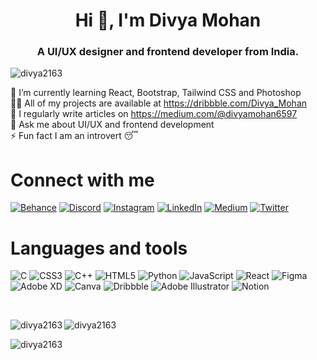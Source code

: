 <h1 align="center">Hi 👋, I'm Divya Mohan</h1>
<h3 align="center">A UI/UX designer and frontend developer from India.</h3>

<p align="left"> <img src="https://komarev.com/ghpvc/?username=divya2163&label=Profile%20views&color=0e75b6&style=flat" alt="divya2163" /> </p>

🌱 I’m currently learning React, Bootstrap, Tailwind CSS and Photoshop<br>👨‍💻 All of my projects are available at https://dribbble.com/Divya_Mohan<br>📝 I regularly write articles on https://medium.com/@divyamohan6597<br>💬 Ask me about UI/UX and frontend development<br>⚡ Fun fact I am an introvert 😴


# Connect with me
[![Behance](https://img.shields.io/badge/Behance-1769ff?style=for-the-badge&logo=behance&logoColor=white)](https://behance.net/divyamohan21) [![Discord](https://img.shields.io/badge/Discord-%237289DA.svg?style=for-the-badge&logo=discord&logoColor=white)](htttps://discord.gg/#7835) [![Instagram](https://img.shields.io/badge/Instagram-%23E4405F.svg?style=for-the-badge&logo=Instagram&logoColor=white)](https://instagram.com/divya_2106) [![LinkedIn](https://img.shields.io/badge/LinkedIn-%230077B5.svg?style=for-the-badge&logo=linkedin&logoColor=white)](https://linkedin.com/in/divya-mohan-6562491b7) [![Medium](https://img.shields.io/badge/Medium-12100E?style=for-the-badge&logo=medium&logoColor=white)](https://medium.com/@divyamohan6597) [![Twitter](https://img.shields.io/badge/Twitter-%231DA1F2.svg?style=for-the-badge&logo=Twitter&logoColor=white)](https://twitter.com/divya_mohan2106) 

# Languages and tools
![C](https://img.shields.io/badge/c-%2300599C.svg?style=for-the-badge&logo=c&logoColor=white) ![CSS3](https://img.shields.io/badge/css3-%231572B6.svg?style=for-the-badge&logo=css3&logoColor=white) ![C++](https://img.shields.io/badge/c++-%2300599C.svg?style=for-the-badge&logo=c%2B%2B&logoColor=white) ![HTML5](https://img.shields.io/badge/html5-%23E34F26.svg?style=for-the-badge&logo=html5&logoColor=white) ![Python](https://img.shields.io/badge/python-3670A0?style=for-the-badge&logo=python&logoColor=ffdd54) ![JavaScript](https://img.shields.io/badge/javascript-%23323330.svg?style=for-the-badge&logo=javascript&logoColor=%23F7DF1E) ![React](https://img.shields.io/badge/react-%2320232a.svg?style=for-the-badge&logo=react&logoColor=%2361DAFB) 	![Figma](https://img.shields.io/badge/figma-%23F24E1E.svg?style=for-the-badge&logo=figma&logoColor=white) ![Adobe XD](https://img.shields.io/badge/Adobe%20XD-470137?style=for-the-badge&logo=Adobe%20XD&logoColor=#FF61F6) ![Canva](https://img.shields.io/badge/Canva-%2300C4CC.svg?style=for-the-badge&logo=Canva&logoColor=white) ![Dribbble](https://img.shields.io/badge/Dribbble-EA4C89?style=for-the-badge&logo=dribbble&logoColor=white) ![Adobe Illustrator](https://img.shields.io/badge/adobeillustrator-%23FF9A00.svg?style=for-the-badge&logo=adobeillustrator&logoColor=white) ![Notion](https://img.shields.io/badge/Notion-%23000000.svg?style=for-the-badge&logo=notion&logoColor=white)

<br>

<p><img align="left" src="https://github-readme-stats.vercel.app/api?username=Divya2163&theme=dark&hide_border=true&include_all_commits=true&count_private=true" alt="divya2163" /></p>
<p><img align="center" src="https://github-readme-streak-stats.herokuapp.com/?user=Divya2163&theme=dark&hide_border=true" alt="divya2163" /></p>
<p><img align="center" src="https://github-readme-stats.vercel.app/api/top-langs/?username=Divya2163&theme=dark&hide_border=true&include_all_commits=true&count_private=true&layout=compact" alt="divya2163" /></p>


